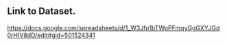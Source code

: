 ## Link to Dataset.
   https://docs.google.com/spreadsheets/d/1_W3Jfp1bTWpPFmqyGgGXYJGd0rHIV8dD/edit#gid=501524341
   

